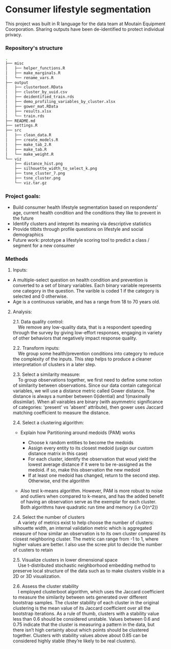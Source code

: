 # Consumer lifestyle segmentation

This project was built in R language for the data team at Moutain Equipment Coorporation. Sharing outputs have been de-identified to protect individual privacy.

### Repository's structure

```bash
.
├── misc
│   ├── helper_functions.R
│   ├── make_marginals.R
│   └── rename_vars.R
├── output
│   ├── clusterboot.RData
│   ├── cluster_by_uuid.csv
│   ├── deidentified_train.rds
│   ├── demo_profiling_variables_by_cluster.xlsx
│   ├── gower_mat.RData
│   ├── results.xlsx
│   └── train.rds
├── README.md
├── settings.R
├── src
│   ├── clean_data.R
│   ├── create_models.R
│   ├── make_tab_2.R
│   ├── make_tab.R
│   └── make_weight.R
└── viz
    ├── distance_hist.png
    ├── silhouette_width_to_select_k.png
    ├── tsne_cluster_7.png
    ├── tsne_cluster.png
    └── viz.tar.gz
```

### Project goals: 
- Build consumer health lifestyle segmentation based on respondents' age, current health condition and the conditions they like to prevent in the future
- Identify clusters and intepret its meaning via descriptive statistics
- Provide titbits through profile questions on lifestyle and social demographics
- Future work: prototype a lifestyle scoring tool to predict a class / segment for a new consumer

### Methods
1. Inputs:
  - A multiple-select question on health condition and prevention is converted to a set of binary variables. Each binary variable represents one category in the question. The varible is coded 1 if the category is selected and 0 otherwise. 
  - Age is a continuous variable, and has a range from 18 to 70 years old. 

2. Analysis:

   2.1. Data quality control: <br/>
   &nbsp;&nbsp;&nbsp; We remove any low-quality data, that is a respondent speeding through the survey by giving low-effort responses, engaging in variety of other behaviors that negatively impact response quality.

   2.2. Transform inputs: <br/>
   &nbsp;&nbsp;&nbsp; We group some health/prevention conditions into category to reduce the complexity of the inputs. This step helps to produce a cleaner interpretation of clusters in a later step. 
   
   2.3. Select a similarity measure: <br/>
   &nbsp;&nbsp;&nbsp; To group observations together, we first need to define some notion of similarity between observations. Since our data contain categorical variables, we will use a distance metric called Gower distance. The distance is always a number between 0(idential) and 1(maximally dissimilar). When all vairables are binary (with asymmetric significance of categories: 'present' vs 'absent' attribute), then gower uses Jaccard matching coefficient to measure the distance.  
  
   2.4. Select a clustering algorithm: 
     * Explain how Partitioning around medoids (PAM) works
       + Choose k random entities to become the medoids
       + Assign every entity to its closest medoid (usign our custom distance matrix in this case)
       + For each cluster, identify the observation that woud yield the lowest average distance if it were to be re-assigned as the medoid. if so, make this observation the new medoid
       + If at least one medoid has changed, return to the second step. Otherwise, end the algorithm

     * Also test k-means algorithm. However, PAM is more robust to noise and outliers when compared to k-means, and has the added benefit of having an observation serve as the exemplar for each cluster. Both algorithms have quadratic run time and memory (i.e O(n^2))
      
   2.4. Select the number of clusters <br/>
   &nbsp;&nbsp;&nbsp; A variety of metrics exist to help choose the number of clusters: silhouette width, an internal validation metric which is aggregated measure of how similar an observation is to its own cluster compared its closest neighboring cluster. The metric can range from -1 to 1, where higher values are better. I also use the scree plot to decide the number of custers to retain
  
   2.5. Visualize clusters in lower dimensional space <br/>
   &nbsp;&nbsp;&nbsp; Use t-distributed stochastic neighborhood embedding method to preserve local structure of the data such as to make clusters visible in a 2D or 3D visualization. 

   2.6. Assess the cluster stability <br/>
   &nbsp;&nbsp;&nbsp; I employed clusterboot algorithm, which uses the Jaccard coefficient to measure the similarity between sets generated over different bootstrap samples. The cluster stability of each cluster in the original clustering is the mean value of its Jaccard coefficient over all the bootstrap iterations. As a rule of thumb, clusters with a stability value less than 0.6 should be considered unstable. Values between 0.6 and 0.75 indicate that the cluster is measuring a pattern in the data, but there isn’t high certainty about which points should be clustered together. Clusters with stability values above about 0.85 can be considered highly stable (they’re likely to be real clusters).